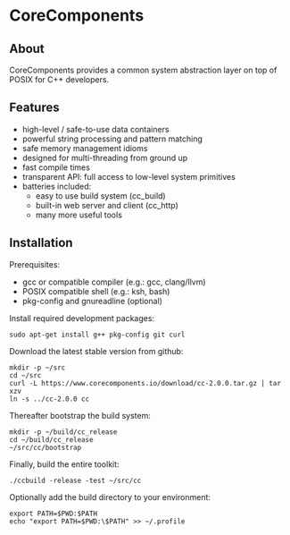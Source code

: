 CoreComponents
==============

About
-----

CoreComponents provides a common system abstraction layer on top of POSIX for C++ developers.

Features
--------

 * high-level / safe-to-use data containers
 * powerful string processing and pattern matching
 * safe memory management idioms
 * designed for multi-threading from ground up
 * fast compile times
 * transparent API: full access to low-level system primitives
 * batteries included:
   * easy to use build system (cc_build)
   * built-in web server and client (cc_http)
   * many more useful tools

Installation
------------

Prerequisites:
 * gcc or compatible compiler (e.g.: gcc, clang/llvm)
 * POSIX compatible shell (e.g.: ksh, bash)
 * pkg-config and gnureadline (optional)

Install required development packages:

```
sudo apt-get install g++ pkg-config git curl
```

Download the latest stable version from github:
```
mkdir -p ~/src
cd ~/src
curl -L https://www.corecomponents.io/download/cc-2.0.0.tar.gz | tar xzv
ln -s ../cc-2.0.0 cc
```

Thereafter bootstrap the build system:
```
mkdir -p ~/build/cc_release
cd ~/build/cc_release
~/src/cc/bootstrap
```

Finally, build the entire toolkit:
```
./ccbuild -release -test ~/src/cc
```

Optionally add the build directory to your environment:
```
export PATH=$PWD:$PATH
echo "export PATH=$PWD:\$PATH" >> ~/.profile
```

